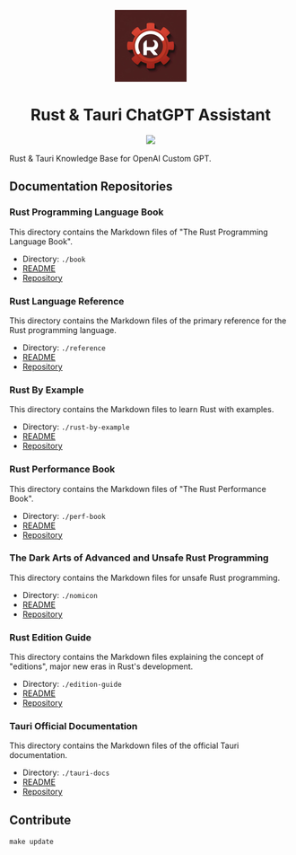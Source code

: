 <p align="center">
  <img alt="Rust & Tauri ChatGPT Assistant Logo" height="128" src="logo.webp" />
  <h1 align="center">Rust & Tauri ChatGPT Assistant</h1>

</p>
<p align="center">
  <a href="https://chatgpt.com/g/g-GjZIE8Rr8-rust-tauri-assistant">
    <img src="https://img.shields.io/badge/Custom%20ChatGPT-Start%20a%20%20Chat-baa5c3?style=for-the-badge">
  </a>
</p>

Rust & Tauri Knowledge Base for OpenAI Custom GPT.

## Documentation Repositories

### Rust Programming Language Book

This directory contains the Markdown files of "The Rust Programming Language Book".

- Directory: `./book`
- [README](./book/README.md)
- [Repository](https://github.com/rust-lang/book)

### Rust Language Reference

This directory contains the Markdown files of the primary reference for the Rust programming language.

- Directory: `./reference`
- [README](./reference/README.md)
- [Repository](https://github.com/rust-lang/reference)

### Rust By Example

This directory contains the Markdown files to learn Rust with examples.

- Directory: `./rust-by-example`
- [README](./rust-by-example/README.md)
- [Repository](https://github.com/rust-lang/rust-by-example)

### Rust Performance Book

This directory contains the Markdown files of "The Rust Performance Book".

- Directory: `./perf-book`
- [README](./perf-book/README.md)
- [Repository](https://github.com/nnethercote/perf-book)

### The Dark Arts of Advanced and Unsafe Rust Programming

This directory contains the Markdown files for unsafe Rust programming.

- Directory: `./nomicon`
- [README](./nomicon/README.md)
- [Repository](https://github.com/rust-lang/nomicon)

### Rust Edition Guide

This directory contains the Markdown files explaining the concept of "editions", major new eras in Rust's development.

- Directory: `./edition-guide`
- [README](./edition-guide/README.md)
- [Repository](https://github.com/rust-lang/edition-guide)

### Tauri Official Documentation

This directory contains the Markdown files of the official Tauri documentation.

- Directory: `./tauri-docs`
- [README](./tauri-docs/README.md)
- [Repository](https://github.com/tauri-apps/tauri-docs)

## Contribute

```
make update
```
